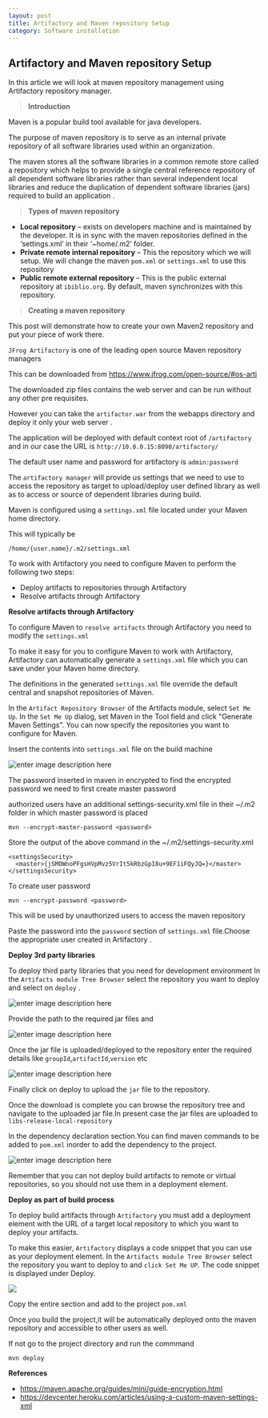 ```yaml
---
layout: post
title: Artifactory and Maven repository Setup
category: Software installation
---
```



**Artifactory and Maven repository Setup**
--------------------------------

In this article we will look at maven repository management using Artifactory repository manager.


>**Introduction**

Maven is a popular build tool available for java developers.

The purpose of maven repository is to serve as an internal private repository of all software libraries used within an organization. 

The maven stores all the software libraries in a common remote store called a repository  which helps to provide a  single central reference repository of all dependent software libraries rather than several independent local libraries and reduce the duplication of dependent software libraries (jars) required to build an application .

>**Types of maven repository**

- **Local repository** – exists on developers machine and is maintained by the developer. It is in sync with the maven repositories defined in the ‘settings.xml’ in their ‘~home/.m2’ folder. 
- **Private remote internal repository** – This the repository which we will setup. We will change the maven `pom.xml` or `settings.xml` to use this repository
- **Public remote external repository** – This is the public external repository at `ibiblio.org`. By default, maven synchronizes with this repository.


>**Creating a maven repository**

This post will demonstrate how to create your own Maven2 repository and put your piece of work there. 

`JFrog Artifactory` is one of the leading open source Maven repository managers

This can be downloaded from 
https://www.jfrog.com/open-source/#os-arti

The downloaded zip files contains the web server and can be run without any other pre requisites.

However you can take the `artifactor.war` from the webapps directory and deploy it only your web server .

The application will be deployed with default context root of `/artifactory` and in our case the URL is `http://10.0.0.15:8090/artifactory/`

The default user name and password for artifactory is `admin:password`

The `artifactory manager` will provide us settings that we need to use to access the repository as target to upload/deploy user defined library as well as to access or source of dependent libraries during build. 

 Maven is configured using a `settings.xml` file located under your Maven home directory.

This will typically be 
```
/home/{user.name}/.m2/settings.xml
```

To work with Artifactory you need to configure Maven to perform the following two steps:

- Deploy artifacts to repositories through Artifactory
- Resolve artifacts through Artifactory

**Resolve artifacts through Artifactory**

To configure Maven to `resolve artifacts` through Artifactory you need to modify the `settings.xml`

To make it easy for you to configure Maven to work with Artifactory, Artifactory can automatically generate a `settings.xml` file which you can save under your Maven home directory.

The definitions in the generated `settings.xml` file override the default central and snapshot repositories of Maven.

In the `Artifact Repository Browser` of the Artifacts module, select `Set Me Up`. In the `Set Me Up` dialog, set Maven in the Tool field and click "Generate Maven Settings". You can now specify the repositories you want to configure for Maven.

Insert the contents into `settings.xml` file on the build machine

![enter image description here](http://i.imgur.com/YquSPQX.png)

The password inserted in maven in encrypted
to find the encrypted password we need to first create master password

authorized users have an additional settings-security.xml file in their ~/.m2 folder in which master password is placed

```
mvn --encrypt-master-password <password>
```

Store the output of the above command  in the ~/.m2/settings-security.xml

```
<settingsSecurity>
  <master>{jSMOWnoPFgsHVpMvz5VrIt5kRbzGpI8u+9EF1iFQyJQ=}</master>
</settingsSecurity>
```

To create user password

```
mvn --encrypt-password <password>
```

This will be used by unauthorized users to access the maven repository

Paste the password into the `password` section of `settings.xml` file.Choose the appropriate user created in Artifactory .




**Deploy 3rd party libraries**

To deploy third party libraries that you need for development environment In the `Artifacts module Tree Browser` select the repository you want to deploy  and select on `deploy` .

![enter image description here](https://i.imgur.com/ogypEg1.png)

Provide the path to the required jar files and 

![enter image description here](https://i.imgur.com/OxApSqj.png)

Once the jar file is uploaded/deployed to the repository enter the required details like `groupId`,`artifactId`,`version` etc

![enter image description here](http://i.imgur.com/ZoWSOZP.png)

Finally click on deploy to upload the `jar` file to the repository.

Once the download is complete you can browse the repository tree and navigate to the uploaded jar file.In present case the jar files are uploaded to `libs-release-local-repository`

In the dependency declaration section.You can find maven commands to be added to `pom.xml` inorder to add the dependency to the project.

![enter image description here](http://i.imgur.com/OWyIUKV.png)


Remember that you can not deploy build artifacts to remote or virtual repositories, so you should not use them in a deployment element.

**Deploy as part of build process**

To deploy build artifacts through `Artifactory` you must add a deployment element with the URL of a target local repository to which you want to deploy your artifacts.

To make this easier, `Artifactory` displays a code snippet that you can use as your deployment element. In the `Artifacts module Tree Browser` select the repository you want to deploy to and `click Set Me UP`. The code snippet is displayed under Deploy. 

![](http://i.imgur.com/hNMhcVp.png)

Copy the entire section and add to the project `pom.xml`

Once you build the project,it will be automatically deployed onto the maven repository and accessible to other users as well.

If not go to the project directory and run the commmand

```
mvn deploy
```

**References**

- https://maven.apache.org/guides/mini/guide-encryption.html
- https://devcenter.heroku.com/articles/using-a-custom-maven-settings-xml




